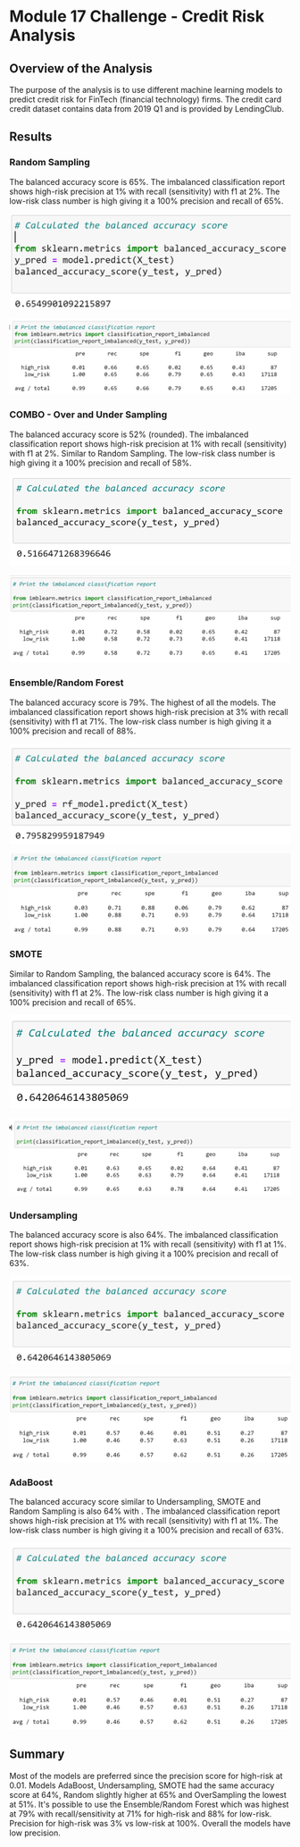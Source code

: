 # Module 17 Challenge - Credit Risk Analysis

## Overview of the Analysis

The purpose of the analysis is to use 
different machine learning models to predict credit risk for FinTech (financial technology) firms. The credit card credit dataset contains data from 2019 Q1 and is provided by LendingClub.

## Results

### Random Sampling

The balanced accuracy score is 65%.  The imbalanced classification report shows high-risk precision at 1% with recall (sensitivity) with f1 at 2%. The low-risk class number is high giving it a 100% precision and recall of 65%.

![RandomBalancedAccuracy](Resources/RandomBalancedAccuracy.png)

![RandomImbalancedClass](Resources/RandomImbalancedClass.png)


### COMBO - Over and Under Sampling

The balanced accuracy score is 52% (rounded).  The imbalanced classification report shows high-risk precision at 1% with recall (sensitivity) with f1 at 2%. Similar to Random Sampling. The low-risk class number is high giving it a 100% precision and recall of 58%.

![ComboBalancedAccuracy](Resources/ComboBalancedAccuracy.png)

![ComboImbalancedClass](Resources/ComboImbalancedClass.png)


### Ensemble/Random Forest

The balanced accuracy score is 79%. The highest of all the models. The imbalanced classification report shows high-risk precision at 3% with recall (sensitivity) with f1 at 71%. The low-risk class number is high giving it a 100% precision and recall of 88%.

![EnsembleBalancedAccuracy](Resources/EnsembleBalancedAccuracy.png)

![EnsembleImbalancedClass](Resources/EnsembleImbalancedClass.png)


### SMOTE

Similar to Random Sampling, the balanced accuracy score is 64%.  The imbalanced classification report shows high-risk precision at 1% with recall (sensitivity) with f1 at 2%. The low-risk class number is high giving it a 100% precision and recall of 65%.

![SMOTEBalancedAccuracy](Resources/SMOTEBalancedAccuracy.png)

![SMOTEImbalancedClass](Resources/SMOTEImbalancedClass.png)


### Undersampling

The balanced accuracy score is also 64%. The imbalanced classification report shows high-risk precision at 1% with recall (sensitivity) with f1 at 1%. The low-risk class number is high giving it a 100% precision and recall of 63%.

![UndersampleBalancedAccuracy](Resources/UndersampleBalancedAccuracy.png)

![UndersampleImbalancedClass](Resources/UndersampleImbalancedClass.png)


### AdaBoost

The balanced accuracy score similar to Undersampling, SMOTE and Random Sampling is also 64% with . The imbalanced classification report shows high-risk precision at 1% with recall (sensitivity) with f1 at 1%. The low-risk class number is high giving it a 100% precision and recall of 63%.

![AdaBoostBalancedAccuracy](Resources/UndersampleBalancedAccuracy.png)

![AdaBoostImbalancedClass](Resources/UndersampleImbalancedClass.png)


## Summary

Most of the models are preferred since the precision score for high-risk at 0.01. Models AdaBoost, Undersampling, SMOTE had the same accuracy score at 64%, Random slightly higher at 65% and OverSampling the lowest at 51%. It's possible to use the  Ensemble/Random Forest which was highest at 79% with recall/sensitivity at 71% for high-risk and 88% for low-risk. Precision for high-risk was 3% vs low-risk at 100%. Overall the models have low precision. 

